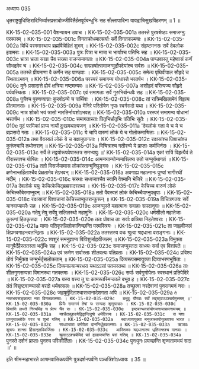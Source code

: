 अध्यायः 035

धृतराष्ट्रयुधिष्ठिरादिभिर्व्यासप्रसादोज्जीवितैर्हतपूर्वबन्धुभिः सह सँल्लापादिना यावद्रात्रिसुखविहरणम् ॥ 1 ॥

KK-15-02-035-001	वैशम्पायन उवाच ।
KK-15-02-035-001a	ततस्ते पुरषश्रेष्ठाः समाजग्मुः परस्परम् ।
KK-15-02-035-001c	विगतक्रोधमात्सर्याः सर्वे विगतकल्मषाः ॥
KK-15-02-035-002a	विधिं परममास्थाय ब्रह्मर्षिविहितं शुभम् ।
KK-15-02-035-002c	संहृष्टमनसः सर्वे देवलोक इवामराः ॥
KK-15-02-035-003a	पुत्रः पित्रा च मात्रा च भार्याश्च पतिभिः सह ।
KK-15-02-035-003c	भ्रात्रा भ्राता सखा चैव सख्या राजन्समागताः ॥
KK-15-02-035-004a	पाण्डवास्तु महेष्वासं कर्णं सौभद्रमेव च ।
KK-15-02-035-004c	सम्प्रहर्षात्समाजग्मुर्द्रौपदेयांश्च सर्वशः ॥
KK-15-02-035-005a	ततस्ते प्रीयमाणा वै कर्णेन सह पाण्डवाः ।
KK-15-02-035-005c	समेत्य पृथिवीपाल सौहृदे च स्थिताऽभवन् ॥
KK-15-02-035-006a	परस्परं समागम्य योधास्ते भरतर्षभ ।
KK-15-02-035-006c	मुनेः प्रसादात्ते ह्येवं क्षत्रिया नष्टमन्यवः ॥
KK-15-02-035-007a	असौहृदं परित्यज्य सौहृदे पर्यवस्थिताः ।
KK-15-02-035-007c	एवं समागताः सर्वे गुरुभिर्बान्धवैः सह ॥
KK-15-02-035-008a	पुत्रैश्च पुरुषव्याघ्राः कुरवोऽन्ये च पार्थिवाः ।
KK-15-02-035-008c	तां रात्रिमखिलामेवं विहृत्य प्रीतमानसाः ॥
KK-15-02-035-009a	मेनिरे परितोषेण नृपाः स्वर्गसदो यथा ।
KK-15-02-035-009c	नात्र शोको भयं त्रासो नारतिर्नायशोऽभवत् ॥
KK-15-02-035-010a	परस्परं समागम्य योधानां भरतर्षभ ।
KK-15-02-035-010c	समागतास्ताः पितृभिर्भ्रातृभिः पतिभिः सुतैः ।
KK-15-02-035-010e	मुदं परमिकां प्राप्य नार्यो दुःखमथात्यजन् ॥
KK-15-02-035-011a	'देवलोकं गता ये च ये च ब्रह्मसदो गताः ।
KK-15-02-035-011c	ये चापि वारुणं लोकं ये च गोलोकमाश्रिताः ॥
KK-15-02-035-012a	तथा वैवस्वतं लोकं ये च यक्षानुपागताः ।
KK-15-02-035-012c	राक्षसांश्च पिशाचांश्च कुरूंश्चापि तथोत्तरान् ॥
KK-15-02-035-013a	विचित्राश्च गतीरन्ये ये प्राप्ताः कर्मभिर्नराः ।
KK-15-02-035-013c	सर्वे ते तद्वयोरूपवेषास्तत्र समभ्ययुः ॥'
KK-15-02-035-014a	एकां रात्रिं विहृत्यैवं ते वीरास्ताश्च योषितः ।
KK-15-02-035-014c	आमन्त्र्यान्योन्यमाश्लिष्य ततो जग्मुर्यथागतं ॥
KK-15-02-035-015a	ततो विसर्जयामास लोकांस्तान्मुनिपुङ्गवः ।
KK-15-02-035-015c	क्षणेनान्तर्हिताश्चैव प्रेक्षतामेव तेऽभवन् ॥
KK-15-02-035-016a	अवगाह्य महात्मानः पुण्यां भागीरथीं नदीम् ।
KK-15-02-035-016c	सरथाः सध्वजाश्चैव स्वानि वेश्मानि भेजिरे ॥
KK-15-02-035-017a	देवलोकं ययुः केचित्केचिद्ब्रह्मसदस्तथा ।
KK-15-02-035-017c	केचिच्च वारुणं लोकं केचित्कौबेरमाप्नुवन् ॥
KK-15-02-035-018a	ततो वैवस्वतं लोकं केचिच्चैवाप्नुवन्नृपाः ।
KK-15-02-035-018c	राक्षसानां पिशाचानां केचिच्चाप्युत्तरान्कुरून् ॥
KK-15-02-035-019a	विचित्रगतयः सर्वे यानवाप्यामरैः सह ।
KK-15-02-035-019c	आजग्मुस्ते महात्मानः सवाहाः सपदानुगाः ॥
KK-15-02-035-020a	गतेषु तेषु सर्वेषु सलिलस्थो महामुनिः ।
KK-15-02-035-020c	धर्मशीलो महातेजाः कुरूणां हितकृत्तदा ।
KK-15-02-035-020e	ततः प्रोवाच ताः सर्वाः क्षत्रिया निहतेश्वराः ।
KK-15-02-035-021a	यायाः पतिकृताँल्लोकानिच्छन्ति परमस्त्रियः ।
KK-15-02-035-021c	ता जाह्नवीजलं क्षिप्रमवगाहन्त्वतन्द्रिताः ॥
KK-15-02-035-022a	ततस्तस्य वचः श्रुत्वा श्रद्दधाना वराङ्गनाः ।
KK-15-02-035-022c	श्वशुरं समनुज्ञाप्य विविशुर्जाह्नवीजलम् ॥
KK-15-02-035-023a	विमुक्ता मानुषैर्देहैस्ततस्ता भर्तृभिः सह ।
KK-15-02-035-023c	समाजग्मुस्तदा साध्व्यः सर्वा एव विशांपते ॥
KK-15-02-035-024a	एवं क्रमेण सर्वास्ताः शीलवत्यः पतिव्रताः ।
KK-15-02-035-024c	प्रविश्य तोयं निर्मुक्ता जग्मुर्भर्तृसलोकताम् ॥
KK-15-02-035-025a	दिव्यरूपसमायुक्ता दिव्याभरणभूषिताः ।
KK-15-02-035-025c	दिव्यमाल्याम्बरधरा यथाऽऽसां पतयस्तथा ॥
KK-15-02-035-026a	ताः शीलगुणसम्पन्ना विमानस्था गतक्लमाः ।
KK-15-02-035-026c	सर्वाः सर्वगुणोपेताः स्वस्थानं प्रतिपेदिरे ॥
KK-15-02-035-027a	यस्य यस्य तु यः कामस्तस्मिन्काले बभूव ह ।
KK-15-02-035-027c	तंतं विसृष्टवान्व्यासो वरदो धर्मवत्सलः ॥
KK-15-02-035-028a	तच्छ्रुत्वा नरदेवानां पुनरागमनं नराः ।
KK-15-02-035-028c	जहृषुर्मुदिताश्चासन्नानादेशगता अपि ॥
KK-15-02-035-029a	`ते नष्टभयसङ्कल्पा नरा विगतकल्मषाः ।
KK-15-02-035-029c	बभूवुः पौरवाः सर्वे तद्दृष्ट्वाऽऽश्चर्यमुत्तमम् ॥'
KK-15-02-035-030a	प्रियैः समागमं तेषां यः सम्यक् शृणुयान्नरः ।
KK-15-02-035-030c	प्रियाणि लभते नित्यमिह च प्रेत्य चैव सः ।
KK-15-02-035-030e	इष्टबान्धवसंयोगमनायासमनामयम् ॥
KK-15-02-035-031a	यश्चैतच्छ्रावयेद्विद्वान्विदुषो धर्मवित्तमः ।
KK-15-02-035-031c	स यशः प्राप्नुयाल्लोके परत्र च शुभां गतिम् ॥
KK-15-02-035-032a	स्वाध्याययुक्ता मनुजास्तपोयुक्ताश्च भारत ।
KK-15-02-035-032c	साध्वाचारा दमोपेता दाननिर्धूतकल्मषाः ॥
KK-15-02-035-033a	ऋजवः शुचयः शान्ता हिंसानृतविवर्जिताः ।
KK-15-02-035-033c	आस्तिकाः श्रद्दधानाश्च धृतिमन्तश्च मानवाः ।
KK-15-02-035-033e	श्रुत्वाऽऽश्चर्यमिदं पर्व ह्यवाप्स्यन्ति परां गतिम् ॥
KK-15-02-035-034a	`पुनस्ते दर्शनं प्राप्ताः पुनश्च परिकीर्तिताः ।
KK-15-02-035-034c	पुनःपुनः प्रयच्छन्ति शृण्वतामभयं सदा ॥' ॥

इति श्रीमन्महाभारते आश्रमवासिकपर्वणि पुत्रदर्शनपर्वणि पञ्चत्रिंशोऽध्यायः ॥ 35 ॥
